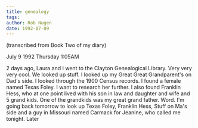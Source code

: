 ```yaml
---
title: genealogy
tags: 
author: Rob Nugen
date: 1992-07-09
---
```


<p class=note>(transcribed from Book Two of my diary)

<p class=date>July 9 1992 Thursday 1:05AM

<p>2 days ago, Laura and I went to the Clayton Genealogical Library.
Very very very cool.  We looked up stuff.  I looked up my Great Great
Grandparent's on Dad's side.  I looked through the 1900 Census
records.  I found a female named Texas Foley.  I want to research her
further.  I also found Franklin Hess, who at one point lived with his
son in law and daughter and wife and 5 grand kids.  One of the
grandkids was my great grand father.  Word.  I'm going back tomorrow
to look up Texas Foley, Franklin Hess, Stuff on Ma's side and a guy in
Missouri named Carmack for Jeanine, who called me tonight.  Later

